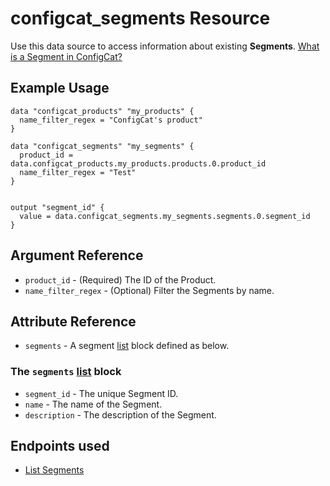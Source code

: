 # configcat_segments Resource

Use this data source to access information about existing **Segments**. [What is a Segment in ConfigCat?](https://configcat.com/docs/advanced/segments)

## Example Usage

```hcl
data "configcat_products" "my_products" {
  name_filter_regex = "ConfigCat's product"
}

data "configcat_segments" "my_segments" {
  product_id = data.configcat_products.my_products.products.0.product_id
  name_filter_regex = "Test"
}


output "segment_id" {
  value = data.configcat_segments.my_segments.segments.0.segment_id
}
```

## Argument Reference

* `product_id` - (Required) The ID of the Product.
* `name_filter_regex` - (Optional) Filter the Segments by name.

## Attribute Reference

* `segments` - A segment [list](https://www.terraform.io/docs/configuration/types.html#list-) block defined as below.

### The `segments` [list](https://www.terraform.io/docs/configuration/types.html#list-) block

* `segment_id` - The unique Segment ID.
* `name` - The name of the Segment.
* `description` - The description of the Segment.

## Endpoints used
- [List Segments](https://api.configcat.com/docs/#tag/Segments/operation/get-segments)
